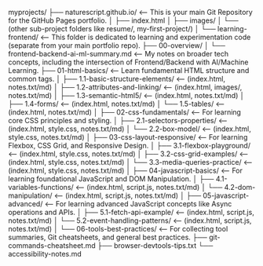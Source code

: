 myprojects/
├── naturescript.github.io/       <-- This is your main Git Repository for the GitHub Pages portfolio.
│   ├── index.html
│   ├── images/
│   └── (other sub-project folders like resume/, my-first-project/)
│
└── learning-frontend/            <-- This folder is dedicated to learning and experimentation code (separate from your main portfolio repo).
├── 00-overview/
│   └── frontend-backend-ai-ml-summary.md  <-- My notes on broader tech concepts, including the intersection of Frontend/Backend with AI/Machine Learning.
├── 01-html-basics/                         <-- Learn fundamental HTML structure and common tags.
│   ├── 1.1-basic-structure-elements/       <-- (index.html, notes.txt/md)
│   ├── 1.2-attributes-and-linking/         <-- (index.html, images/, notes.txt/md)
│   ├── 1.3-semantic-html5/                 <-- (index.html, notes.txt/md)
│   ├── 1.4-forms/                          <-- (index.html, notes.txt/md)
│   └── 1.5-tables/                         <-- (index.html, notes.txt/md)
│
├── 02-css-fundamentals/                    <-- For learning core CSS principles and styling.
│   ├── 2.1-selectors-properties/           <-- (index.html, style.css, notes.txt/md)
│   └── 2.2-box-model/                      <-- (index.html, style.css, notes.txt/md)
│
├── 03-css-layout-responsive/               <-- For learning Flexbox, CSS Grid, and Responsive Design.
│   ├── 3.1-flexbox-playground/             <-- (index.html, style.css, notes.txt/md)
│   ├── 3.2-css-grid-examples/              <-- (index.html, style.css, notes.txt/md)
│   └── 3.3-media-queries-practice/         <-- (index.html, style.css, notes.txt/md)
│
├── 04-javascript-basics/                   <-- For learning foundational JavaScript and DOM Manipulation.
│   ├── 4.1-variables-functions/            <-- (index.html, script.js, notes.txt/md)
│   └── 4.2-dom-manipulation/               <-- (index.html, script.js, notes.txt/md)
│
├── 05-javascript-advanced/                 <-- For learning advanced JavaScript concepts like Async operations and APIs.
│   ├── 5.1-fetch-api-example/              <-- (index.html, script.js, notes.txt/md)
│   └── 5.2-event-handling-patterns/        <-- (index.html, script.js, notes.txt/md)
│
└── 06-tools-best-practices/                <-- For collecting tool summaries, Git cheatsheets, and general best practices.
├── git-commands-cheatsheet.md
├── browser-devtools-tips.txt
└── accessibility-notes.md